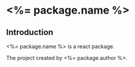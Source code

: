 # <%= package.name %>

## Introduction

<%= package.name %> is a react package.

The project created by <%= package.author %>.
